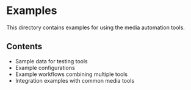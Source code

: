 # Examples

This directory contains examples for using the media automation tools.

## Contents

- Sample data for testing tools
- Example configurations
- Example workflows combining multiple tools
- Integration examples with common media tools
